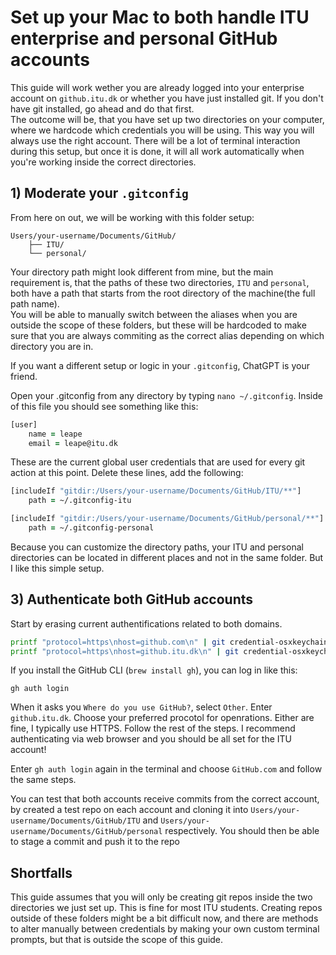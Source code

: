 # Set up your Mac to both handle ITU enterprise and personal GitHub accounts

This guide will work wether you are already logged into your enterprise account on `github.itu.dk` or whether you have just installed git. If you don't have git installed, go ahead and do that first.\
The outcome will be, that you have set up two directories on your computer, where we hardcode which credentials you will be using. This way you will always use the right account. There will be a lot of terminal interaction during this setup, but once it is done, it will all work automatically when you're working inside the correct directories.

## 1) Moderate your `.gitconfig`

From here on out, we will be working with this folder setup:

```
Users/your-username/Documents/GitHub/
    ├── ITU/
    └── personal/
```

Your directory path might look different from mine, but the main requirement is, that the paths of these two directories, `ITU` and `personal`, both have a path that starts from the root directory of the machine(the full path name).\
You will be able to manually switch between the aliases when you are outside the scope of these folders, but these will be hardcoded to make sure that you are always commiting as the correct alias depending on which directory you are in.

If you want a different setup or logic in your `.gitconfig`, ChatGPT is your friend.

Open your .gitconfig from any directory by typing `nano ~/.gitconfig`. Inside of this file you should see something like this:

```zsh
[user]
    name = leape
    email = leape@itu.dk
```

These are the current global user credentials that are used for every git action at this point. Delete these lines, add the following:

```zsh
[includeIf "gitdir:/Users/your-username/Documents/GitHub/ITU/**"]
    path = ~/.gitconfig-itu

[includeIf "gitdir:/Users/your-username/Documents/GitHub/personal/**"]
    path = ~/.gitconfig-personal

```

Because you can customize the directory paths, your ITU and personal directories can be located in different places and not in the same folder. But I like this simple setup.

## 3) Authenticate both GitHub accounts

Start by erasing current authentifications related to both domains.

```zsh
printf "protocol=https\nhost=github.com\n" | git credential-osxkeychain erase
printf "protocol=https\nhost=github.itu.dk\n" | git credential-osxkeychain erase
```

If you install the GitHub CLI (`brew install gh`), you can log in like this:

```
gh auth login
```

When it asks you `Where do you use GitHub?`, select `Other`. Enter `github.itu.dk`. Choose your preferred procotol for openrations. Either are fine, I typically use HTTPS. Follow the rest of the steps. I recommend authenticating via web browser and you should be all set for the ITU account!

Enter `gh auth login` again in the terminal and choose `GitHub.com` and follow the same steps.

You can test that both accounts receive commits from the correct account, by created a test repo on each account and cloning it into `Users/your-username/Documents/GitHub/ITU` and `Users/your-username/Documents/GitHub/personal` respectively. You should then be able to stage a commit and push it to the repo

## Shortfalls

This guide assumes that you will only be creating git repos inside the two directories we just set up. This is fine for most ITU students. Creating repos outside of these folders might be a bit difficult now, and there are methods to alter manually between credentials by making your own custom terminal prompts, but that is outside the scope of this guide.
